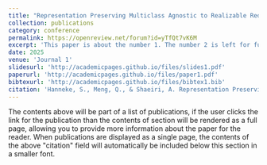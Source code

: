 ```yaml
---
title: "Representation Preserving Multiclass Agnostic to Realizable Reduction"
collection: publications
category: conference
permalink: https://openreview.net/forum?id=yTfQt7vK6M
excerpt: 'This paper is about the number 1. The number 2 is left for future work.'
date: 2025
venue: 'Journal 1'
slidesurl: 'http://academicpages.github.io/files/slides1.pdf'
paperurl: 'http://academicpages.github.io/files/paper1.pdf'
bibtexurl: 'http://academicpages.github.io/files/bibtex1.bib'
citation: 'Hanneke, S., Meng, Q., & Shaeiri, A. Representation Preserving Multiclass Agnostic to Realizable Reduction. In Forty-second International Conference on Machine Learning.'
---
```

The contents above will be part of a list of publications, if the user clicks the link for the publication than the contents of section will be rendered as a full page, allowing you to provide more information about the paper for the reader. When publications are displayed as a single page, the contents of the above "citation" field will automatically be included below this section in a smaller font.
